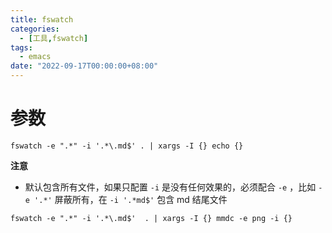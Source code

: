 ```yaml
---
title: fswatch
categories: 
  - [工具,fswatch]
tags:
  - emacs
date: "2022-09-17T00:00:00+08:00"
---
```


# 参数

```shell
fswatch -e ".*" -i '.*\.md$' . | xargs -I {} echo {}
```

**注意**

- 默认包含所有文件，如果只配置 `-i` 是没有任何效果的，必须配合 `-e` ，比如 `-e '.*'` 屏蔽所有，在 `-i '.*md$'` 包含 md 结尾文件

```shell
fswatch -e ".*" -i '.*\.md$'  . | xargs -I {} mmdc -e png -i {}
```

